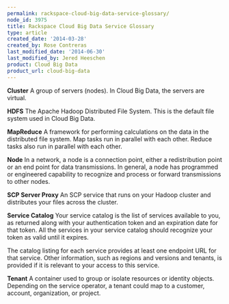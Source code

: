 ```yaml
---
permalink: rackspace-cloud-big-data-service-glossary/
node_id: 3975
title: Rackspace Cloud Big Data Service Glossary
type: article
created_date: '2014-03-28'
created_by: Rose Contreras
last_modified_date: '2014-06-30'
last_modified_by: Jered Heeschen
product: Cloud Big Data
product_url: cloud-big-data
---
```


**Cluster** A group of servers (nodes). In Cloud Big Data, the servers
are virtual.

**HDFS** The Apache Hadoop Distributed File System. This is the default
file system used in Cloud Big Data.

**MapReduce** A framework for performing calculations on the data in the
distributed file system. Map tasks run in parallel with each other.
Reduce tasks also run in parallel with each other.

**Node** In a network, a node is a connection point, either a
redistribution point or an end point for data transmissions. In general,
a node has programmed or engineered capability to recognize and process
or forward transmissions to other nodes.

**SCP Server Proxy** An SCP service that runs on your Hadoop cluster and
distributes your files across the cluster.

**Service Catalog** Your service catalog is the list of services
available to you, as returned along with your authentication token and
an expiration date for that token. All the services in your service
catalog should recognize your token as valid until it expires.

The catalog listing for each service provides at least one endpoint URL
for that service. Other information, such as regions and versions and
tenants, is provided if it is relevant to your access to this service.

**Tenant** A container used to group or isolate resources or identity
objects. Depending on the service operator, a tenant could map to a
customer, account, organization, or project.




